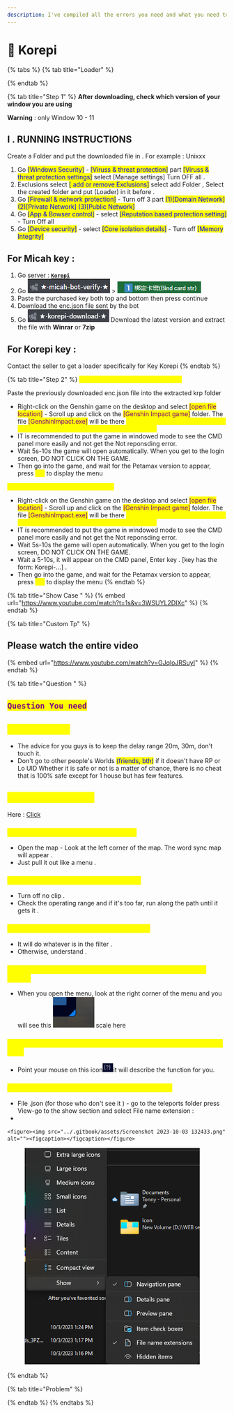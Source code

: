 ```yaml
---
description: I've compiled all the errors you need and what you need to run below
---
```


# 📖 Korepi



{% tabs %}
{% tab title="Loader" %}

{% endtab %}

{% tab title="Step 1" %}
**After downloading, check which version of your window you are using**&#x20;

**Warning** : only Window 10 - 11

## **I . RUNNING INSTRUCTIONS**

Create a Folder and put the downloaded file in . For example : Unixxx

1. Go <mark style="color:blue;">\[Windows Security]</mark> - <mark style="color:blue;">\[Viruss & threat protection]</mark> part <mark style="color:blue;">\[Viruss & threat protection settings]</mark> select \[Manage settings] Turn OFF all .
2. Exclusions select <mark style="color:blue;">\[ add or remove Exclusions]</mark> select add Folder , Select the created folder and put (Loader) in it before .
3. Go <mark style="color:blue;">\[Firewall & network protection]</mark> - Turn off 3 part <mark style="color:blue;">(1)\[Domain Network] (2)\[Private Network] (3)\[Public Network]</mark>
4. Go <mark style="color:blue;">\[App & Bowser control]</mark> - select <mark style="color:blue;">\[Reputation based protection setting]</mark> - Turn Off all
5. Go <mark style="color:blue;">\[Device security]</mark> - select <mark style="color:blue;">\[Core isolation details]</mark> - Turn off <mark style="color:blue;">\[Memory Integrity]</mark>

## For Micah key :&#x20;

1. Go server : [**`Korepi`**](https://discord.gg/cottonbuds)&#x20;
2. Go ![](<../.gitbook/assets/image (8).png>) > ![](<../.gitbook/assets/image (1) (1) (1).png>)
3. Paste the purchased key both top and bottom then press continue
4. Download the enc.json file sent by the bot
5. Go ![](<../.gitbook/assets/image (2) (1).png>) Download the latest version and extract the file with **Winrar** or **7zip**

## For Korepi key :

Contact the seller to get a loader specifically for Key Korepi
{% endtab %}

{% tab title="Step 2" %}
<mark style="color:yellow;">**I . RUNNING INSTRUCTIONS Micah**</mark>

Paste the previously downloaded enc.json file into the extracted krp folder

* Right-click on the Genshin game on the desktop and select <mark style="color:purple;">\[open file location]</mark> - Scroll up and click on the <mark style="color:purple;">\[Genshin Impact game]</mark> folder. The file <mark style="color:purple;">\[GenshinImpact.exe]</mark> will be there <mark style="color:yellow;">(this is a guide for those who don't know how to use the link of where is the game?)</mark>
* IT is recommended to put the game in windowed mode to see the CMD panel more easily and not get the Not reponsding error.
* Wait 5s-10s the game will open automatically. When you get to the login screen, DO NOT CLICK ON THE GAME.
* Then go into the game, and wait for the Petamax version to appear, press <mark style="color:yellow;">**`tab`**</mark> to display the menu

<mark style="color:yellow;">**I . RUNNING INSTRUCTIONS KOREPI**</mark>

* Right-click on the Genshin game on the desktop and select <mark style="color:purple;">\[open file location]</mark> - Scroll up and click on the <mark style="color:purple;">\[Genshin Impact game]</mark> folder. The file <mark style="color:purple;">\[GenshinImpact.exe]</mark> will be there <mark style="color:yellow;">(this is a guide for those who don't know how to use the link of where is the game?)</mark>
* IT is recommended to put the game in windowed mode to see the CMD panel more easily and not get the Not reponsding error.
* Wait 5s-10s the game will open automatically. When you get to the login screen, DO NOT CLICK ON THE GAME.
* Wait a 5-10s, it will appear on the CMD panel, Enter key . \[key has the form: Korepi-...] .
* Then go into the game, and wait for the Petamax version to appear, press <mark style="color:yellow;">**`tab`**</mark> to display the menu
{% endtab %}

{% tab title="Show Case " %}
{% embed url="https://www.youtube.com/watch?t=1s&v=3WSUYL2DIXc" %}
{% endtab %}

{% tab title="Custom Tp" %}
## Please watch the entire video

{% embed url="https://www.youtube.com/watch?v=GJqloJRSuyI" %}
{% endtab %}

{% tab title="Question " %}


## <mark style="color:purple;">`Question You need`</mark>&#x20;

## <mark style="color:yellow;">How To Safe ?</mark>

* The advice for you guys is to keep the delay range 20m, 30m, don't touch it.
* Don't go to other people's Worlds <mark style="color:blue;">(friends, bth)</mark> if it doesn't have RP or Lo UID Whether it is safe or not is a matter of chance, there is no cheat that is 100% safe except for 1 house but has few features.

## <mark style="color:yellow;">How to get File TP ?</mark>

Here : [Click](https://discord.com/channels/1104940962804936856/1231627318380859514)

### <mark style="color:yellow;">How do I turn on the interactive map?</mark>

* Open the map - Look at the left corner of the map. The word sync map will appear .
* Just pull it out like a menu .

### <mark style="color:yellow;">Why isn't my auto-challenge working?</mark>

* Turn off no clip  .
* Check the operating range and if it's too far, run along the path until it gets it .

### <mark style="color:yellow;">Why can't you solve the puzzle yourself?</mark>

* It will do whatever is in the filter .
* Otherwise, understand .

### <mark style="color:yellow;">Why is my Menu so small? How can I make it as big as the video?</mark>

* When you open the menu, look at the right corner of the menu and you will see this <img src="../.gitbook/assets/image (23).png" alt="" data-size="line"> scale here&#x20;

### <mark style="color:yellow;">How can I see the description of that feature and what effect it has?</mark>

* Point your mouse on this icon![](<../.gitbook/assets/image (22).png>)it will describe the function for you.

### <mark style="color:yellow;">How to display file extensions like json, exe etc!</mark>

* File .json (for those who don't see it ) - go to the teleports folder press View-go to the show section and select File name extension :
*

    <figure><img src="../.gitbook/assets/Screenshot 2023-10-03 132433.png" alt=""><figcaption></figcaption></figure>

<figure><img src="../.gitbook/assets/image (18).png" alt=""><figcaption></figcaption></figure>
{% endtab %}

{% tab title="Problem" %}

{% endtab %}
{% endtabs %}











